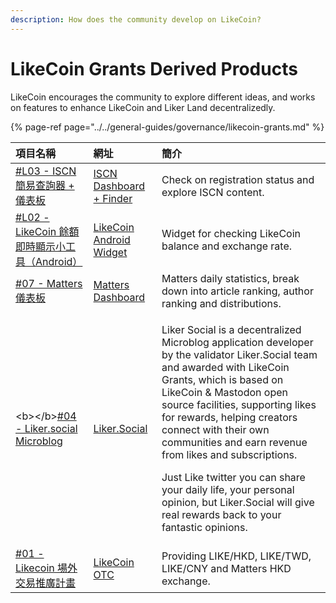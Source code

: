 ```yaml
---
description: How does the community develop on LikeCoin?
---
```


# LikeCoin Grants Derived Products

LikeCoin encourages the community to explore different ideas, and works on features to enhance LikeCoin and Liker Land decentralizedly.

{% page-ref page="../../general-guides/governance/likecoin-grants.md" %}

<table>
  <thead>
    <tr>
      <th style="text-align:left"><b>&#x9805;&#x76EE;&#x540D;&#x7A31;</b>
      </th>
      <th style="text-align:left"><b>&#x7DB2;&#x5740;</b>
      </th>
      <th style="text-align:left"><b>&#x7C21;&#x4ECB;</b>
      </th>
    </tr>
  </thead>
  <tbody>
    <tr>
      <td style="text-align:left"><a href="https://www.notion.so/L03-ISCN-38874936923548a88450af1651eeccf6">#L03 - ISCN &#x7C21;&#x6613;&#x67E5;&#x8A62;&#x5668; + &#x5100;&#x8868;&#x677F;</a>
      </td>
      <td style="text-align:left"><a href="https://datastudio.google.com/u/0/reporting/16219925-2790-4e7b-a4e9-4a26b7e3524b/page/kPABC">ISCN Dashboard + Finder</a>
      </td>
      <td style="text-align:left">Check on registration status and explore ISCN content.</td>
    </tr>
    <tr>
      <td style="text-align:left"><a href="https://likecoingrants.notion.site/L02-LikeCoin-Android-e7c38e15770e40b58ea1c14c2fbce4cb">#L02 - LikeCoin &#x9918;&#x984D;&#x5373;&#x6642;&#x986F;&#x793A;&#x5C0F;&#x5DE5;&#x5177;&#xFF08;Android&#xFF09;</a>
      </td>
      <td style="text-align:left"><a href="https://play.google.com/store/apps/details?id=com.noahliu.likebalance">LikeCoin Android Widget</a>
      </td>
      <td style="text-align:left">Widget for checking LikeCoin balance and exchange rate.</td>
    </tr>
    <tr>
      <td style="text-align:left"><a href="https://www.notion.so/07-Matters-d93f7803ba76422fbbda2614572ea7b8">#07 - Matters &#x5100;&#x8868;&#x677F;</a>
      </td>
      <td style="text-align:left"><a href="https://datastudio.google.com/u/0/reporting/16219925-2790-4e7b-a4e9-4a26b7e3524b/page/kPABC">Matters Dashboard</a>
      </td>
      <td style="text-align:left">Matters daily statistics, break down into article ranking, author ranking
        and distributions.</td>
    </tr>
    <tr>
      <td style="text-align:left">&lt;b&gt;&lt;/b&gt;<a href="https://www.notion.so/04-Liker-social-Microblog-b266e07da4704d84983f4ef5d0b3f469">#04 - Liker.social Microblog</a>
      </td>
      <td style="text-align:left"><a href="https://liker.social/">Liker.Social</a>
      </td>
      <td style="text-align:left">
        <p>Liker Social is a decentralized Microblog application developer by the
          validator Liker.Social team and awarded with LikeCoin Grants, which is
          based on LikeCoin &amp; Mastodon open source facilities, supporting likes
          for rewards, helping creators connect with their own communities and earn
          revenue from likes and subscriptions.</p>
        <p>Just Like twitter you can share your daily life, your personal opinion,
          but Liker.Social will give real rewards back to your fantastic opinions.</p>
      </td>
    </tr>
    <tr>
      <td style="text-align:left"><a href="https://www.notion.so/01-Likecoin-7c79e932e8eb4416bb59a9a39b58fde4">#01 - Likecoin &#x5834;&#x5916;&#x4EA4;&#x6613;&#x63A8;&#x5EE3;&#x8A08;&#x756B;</a>
      </td>
      <td style="text-align:left"><a href="https://lotc.netlify.app/">LikeCoin OTC</a>
      </td>
      <td style="text-align:left">Providing LIKE/HKD, LIKE/TWD, LIKE/CNY and Matters HKD exchange.</td>
    </tr>
  </tbody>
</table>

